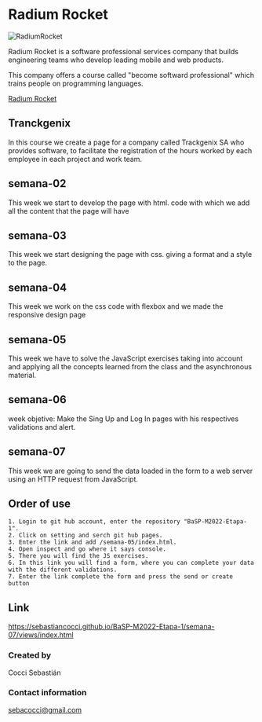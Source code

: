 # Radium Rocket
![RadiumRocket](https://media-exp1.licdn.com/dms/image/C4D1BAQF0huduinHBaQ/company-background_10000/0/1644595154041?e=2147483647&v=beta&t=QWei-uBhy9vvUL8u3eYHpe-ZwCq1rJCj_8EDcbw67jA)

 Radium Rocket is a software professional services company that builds engineering teams who develop leading mobile and web products.

This company offers a course called "become softward professional" which trains people on programming languages.

[Radium Rocket](https://radiumrocket.com/ "Radium Rocket")

## Tranckgenix
In this course we create a page for a company called Trackgenix SA who provides software, to facilitate the registration of the hours worked by each employee in each project and work team.

## semana-02
This week we start to develop the page with html. code with which we add all the content that the page will have
## semana-03
This week we start designing the page with css. giving a format and a style to the page.
## semana-04
This week we work on the css code with flexbox and we made the responsive design page
## semana-05
This week we have to solve the JavaScript exercises taking into account and applying all the concepts learned 
from the class and the asynchronous material.
## semana-06
week objetive: Make the Sing Up and Log In pages with his respectives validations and alert.
## semana-07
This week we are going to send the data loaded in the form to a web server 
using an HTTP request from JavaScript.

## Order of use
```
1. Login to git hub account, enter the repository "BaSP-M2022-Etapa-1". 
2. Click on setting and serch git hub pages.
3. Enter the link and add /semana-05/index.html.
4. Open inspect and go where it says console.
5. There you will find the JS exercises.
6. In this link you will find a form, where you can complete your data with the different validations.
7. Enter the link complete the form and press the send or create button

```
## Link
https://sebastiancocci.github.io/BaSP-M2022-Etapa-1/semana-07/views/index.html

### Created by 
Cocci Sebastián
### Contact information
sebacocci@gmail.com
